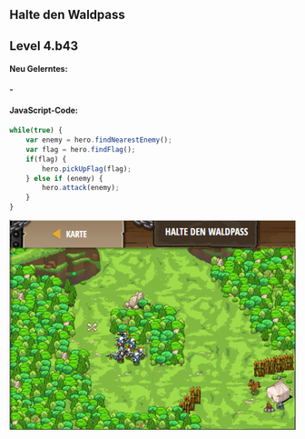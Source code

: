 ## **Halte den Waldpass**
## Level 4.b43

#### Neu Gelerntes:
<b>-</b>

[comment]: <> (Was wurde gelernt und wie funktioniert die Technik?)

#### JavaScript-Code:
```js
while(true) {
    var enemy = hero.findNearestEnemy();
    var flag = hero.findFlag();
    if(flag) {
        hero.pickUpFlag(flag);
    } else if (enemy) {
        hero.attack(enemy);
    }
}
```
![image](lvl4_b43.png)